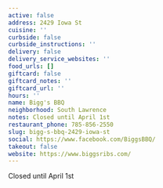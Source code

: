 ```yaml
---
active: false
address: 2429 Iowa St
cuisine: ''
curbside: false
curbside_instructions: ''
delivery: false
delivery_service_websites: ''
food_urls: []
giftcard: false
giftcard_notes: ''
giftcard_url: ''
hours: ''
name: Bigg's BBQ
neighborhood: South Lawrence
notes: Closed until April 1st
restaurant_phone: 785-856-2550
slug: bigg-s-bbq-2429-iowa-st
social: https://www.facebook.com/BiggsBBQ/
takeout: false
website: https://www.biggsribs.com/
---
```


Closed until April 1st